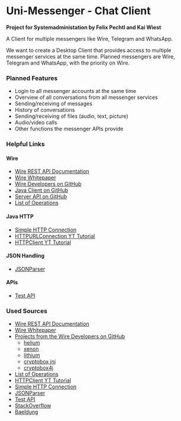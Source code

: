 # Uni-Messenger - Chat Client
**Project for Systemadministation by Felix Pechtl and Kai Wiest**

A Client for multiple messengers like Wire, Telegram and WhatsApp.

We want to create a Desktop Client that provides access to multiple messenger services at the same time.
Planned messengers are Wire, Telegram and WhatsApp, with the priority on Wire.
### Planned Features
- Login to all messenger accounts at the same time
- Overview of all conversations from all messenger services
- Sending/receiving of messages
- History of conversations
- Sending/receiving of files (audio, text, picture)
- Audio/video calls
- Other functions the messenger APIs provide

### Helpful Links
#### Wire
- [Wire REST API Documentation](https://docs.wire.com/understand/api-client-perspective/authentication.html)
- [Wire Whitepaper](https://wire-docs.wire.com/download/Wire+Security+Whitepaper.pdf)
- [Wire Developers on GitHub](https://github.com/wireapp)
- [Java Client on GitHub](https://github.com/wireapp/lithium)
- [Server API on GitHub](https://github.com/wireapp/wire-server/blob/597769a5df0d029ec0106205ef939da663f3dbd8/services/brig/src/Brig/Provider/API.hs)
- [List of Operations](https://staging-nginz-https.zinfra.io/swagger-ui/)

#### Java HTTP
- [Simple HTTP Connection](https://www.baeldung.com/java-9-http-client)
- [HTTPURLConnection YT Tutorial](https://www.youtube.com/watch?v=qzRKa8I36Ww&ab_channel=CodingMaster-ProgrammingTutorials)
- [HTTPClient YT Tutorial](https://www.youtube.com/watch?v=5MmlRZZxTqk&ab_channel=DanVega)

#### JSON Handling
- [JSONParser](https://www.geeksforgeeks.org/parse-json-java/)

#### APIs
- [Test API](https://jsonplaceholder.typicode.com/)

### Used Sources
- [Wire REST API Documentation](https://docs.wire.com/understand/api-client-perspective/authentication.html)
- [Wire Whitepaper](https://wire-docs.wire.com/download/Wire+Security+Whitepaper.pdf)
- [Projects from the Wire Developers on GitHub](https://github.com/wireapp)
  - [helium](https://github.com/wireapp/helium)
  - [xenon](https://github.com/wireapp/xenon)
  - [lithium](https://github.com/wireapp/lithium)
  - [cryptobox jni](https://github.com/wireapp/cryptobox-jni)
  - [cryptobox4j](https://github.com/wireapp/cryptobox4j)
- [List of Operations](https://staging-nginz-https.zinfra.io/swagger-ui/)
- [HTTPClient YT Tutorial](https://www.youtube.com/watch?v=5MmlRZZxTqk&ab_channel=DanVega)
- [Simple HTTP Connection](https://www.baeldung.com/java-9-http-client)
- [JSONParser](https://www.geeksforgeeks.org/parse-json-java/)
- [Test API](https://jsonplaceholder.typicode.com/)
- [StackOverflow](https://stackoverflow.com/)
- [Baeldung](https://www.baeldung.com/)
